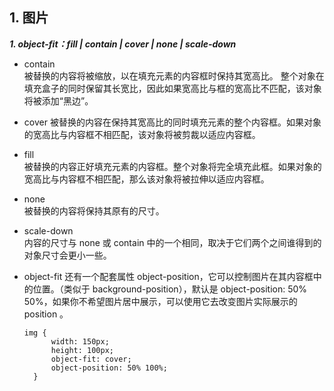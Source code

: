 ## 1. 图片  
***1. object-fit：fill | contain | cover | none | scale-down***
   
  + contain  
   被替换的内容将被缩放，以在填充元素的内容框时保持其宽高比。 整个对象在填充盒子的同时保留其长宽比，因此如果宽高比与框的宽高比不匹配，该对象将被添加“黑边”。

  + cover
  被替换的内容在保持其宽高比的同时填充元素的整个内容框。如果对象的宽高比与内容框不相匹配，该对象将被剪裁以适应内容框。

  + fill  
    被替换的内容正好填充元素的内容框。整个对象将完全填充此框。如果对象的宽高比与内容框不相匹配，那么该对象将被拉伸以适应内容框。

  + none  
    被替换的内容将保持其原有的尺寸。  

  + scale-down  
    内容的尺寸与 none 或 contain 中的一个相同，取决于它们两个之间谁得到的对象尺寸会更小一些。  

   + object-fit 还有一个配套属性 object-position，它可以控制图片在其内容框中的位置。（类似于 background-position），默认是 object-position: 50% 50%，如果你不希望图片居中展示，可以使用它去改变图片实际展示的 position 。  
      ```
      img {
            width: 150px;
            height: 100px;
            object-fit: cover;
            object-position: 50% 100%;
        }
      ```